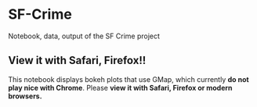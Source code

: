 # SF-Crime
Notebook, data, output of the SF Crime project

## View it with Safari, Firefox!!

This notebook displays bokeh plots that use GMap, which currently **do not play nice with Chrome**.  Please **view it with Safari, Firefox or modern browsers.**
